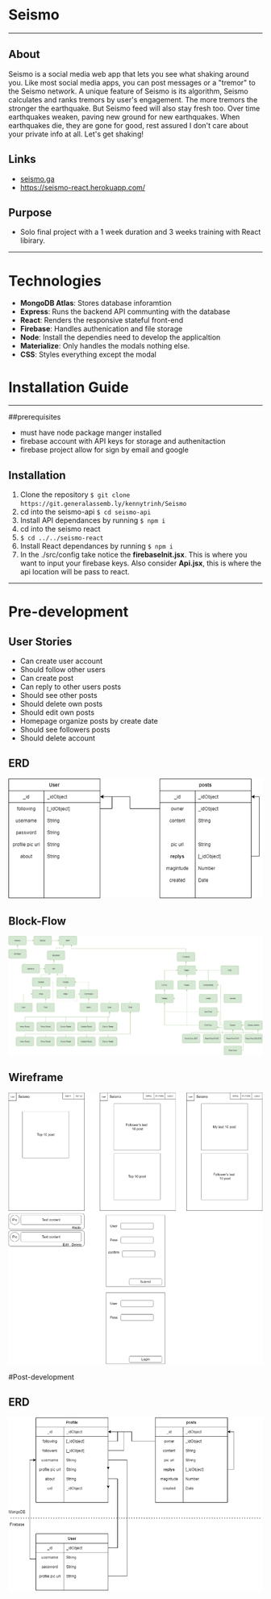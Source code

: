 # Seismo
-------
## About
Seismo is a social media web app that lets you see what shaking around you. Like most social media apps, you can post messages or a "tremor" to the Seismo network. A unique feature of Seismo is its algorithm, Seismo calculates and ranks tremors by user's engagement. The more tremors the stronger the earthquake. But Seismo feed will also stay fresh too. Over time earthquakes weaken, paving new ground for new earthquakes. When earthquakes die, they are gone for good, rest assured I don't care about your private info at all. Let's get shaking!


## Links
- [seismo.ga](http://seismo.ga)
- https://seismo-react.herokuapp.com/

## Purpose
- Solo final project with a 1 week duration and 3 weeks training with React libirary.
-------
# Technologies
- **MongoDB Atlas**: Stores database inforamtion
- **Express**: Runs the backend API communting with the database
- **React**: Renders the responsive stateful front-end
- **Firebase**: Handles authenication and file storage
- **Node**: Install the dependies need to develop the applicaltion
- **Materialize**: Only handles the modals nothing else.
- **CSS**: Styles everything except the modal

# Installation Guide
-------
##prerequisites
- must have node package manger installed
- firebase account with API keys for storage and authenitaction
- firebase project allow for sign by email and google

## Installation

1. Clone the repository
    `$ git clone https://git.generalassemb.ly/kennytrinh/Seismo`
2. cd into the seismo-api 
   `$ cd seismo-api`
3. Install API dependances by running 
   `$ npm i`
4. cd into the seismo react 
5. `$ cd ../../seismo-react`
6. Install React dependances by running 
   `$ npm i`
7. In the ./src/config take notice the **firebaseInit.jsx**. This is where you want to input your firebase keys. Also consider **Api.jsx**, this is where the api location will be pass to react. 
-------
# Pre-development 
## User Stories
* Can create user account
* Should follow other users
* Can create post
* Can reply to other users posts
* Should see other posts
* Should delete own posts
* Should edit own posts
* Homepage organize posts by create date
* Should see followers posts
* Should delete account

## ERD

![](./plan/plan-ERD.png)

## Block-Flow

![](./plan/plan-Process.png)

## Wireframe

![](./plan/plan-Wireframe.png)

#Post-development 

## ERD

![](./plan/real-ERD.png)